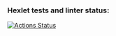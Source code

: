 ### Hexlet tests and linter status:
[![Actions Status](https://github.com/Trickst4/fullstack-javascript-project-4/actions/workflows/hexlet-check.yml/badge.svg)](https://github.com/Trickst4/fullstack-javascript-project-4/actions)